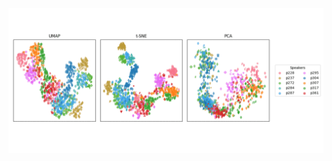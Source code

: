 ![alt text](https://github.com/torresbf/torresbf.github.io/blob/main/ssl_sing_id/testgif.gif "Logo Title Text 1")
